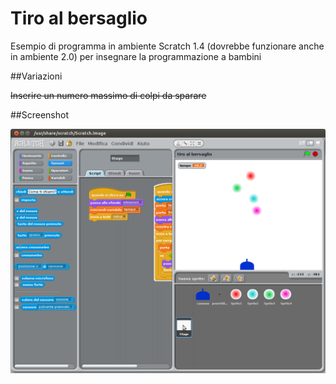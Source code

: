 Tiro al bersaglio
=================

Esempio di programma in ambiente Scratch 1.4 (dovrebbe funzionare anche in ambiente 2.0) per insegnare la programmazione a bambini

##Variazioni

<strike>Inserire un numero massimo di colpi da sparare</strike>

##Screenshot

![screenshot](screenshot.png)
